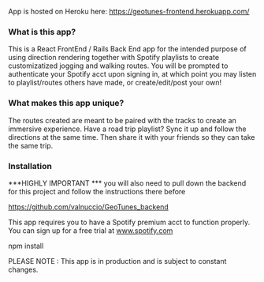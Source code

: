 
App is hosted on Heroku here: https://geotunes-frontend.herokuapp.com/

### What is this app?
 This is a React FrontEnd / Rails Back End app for the intended purpose of using direction rendering together with Spotify playlists to create customizatized jogging and walking routes. You will be prompted to authenticate your Spotify acct upon signing in, at which point you may listen to playlist/routes others have made, or create/edit/post your own!

 ### What makes this app unique?

 The routes created are meant to be paired with the tracks to create an immersive experience. Have a road trip playlist? Sync it up and follow the directions at the same time. Then share it with your friends so they can take the same trip. 

 ### Installation


 ***HIGHLY IMPORTANT *** 
 you will also need to pull down the backend for this project and follow the instructions there before 

 https://github.com/valnuccio/GeoTunes_backend


This app requires you to have a Spotify premium acct to function properly. You can sign up for a free trial at www.spotify.com


 npm install



 
 
 PLEASE NOTE : This app is in production and is subject to constant changes. 
